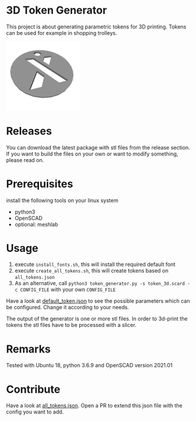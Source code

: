 # 3D Token Generator
This project is about generating parametric tokens for 3D printing. Tokens can be used for example in shopping trolleys.

<img src="example.png" alt="example token" width="200"/>


# Releases
You can download the latest package with stl files from the release section. If you want to build the files on your own or want to modify something, please read on.


# Prerequisites
install the following tools on your linux system
* python3
* OpenSCAD
* optional: meshlab


# Usage
1. execute `install_fonts.sh`, this will install the required default font
2. execute `create_all_tokens.sh`, this will create tokens based on `all_tokens.json`
3. As an alternative, call `python3 token_generator.py -s token_3d.scard -c CONFIG_FILE` with your own `CONFIG_FILE`

Have a look at [default_token.json](default_token.json) to see the possible parameters which can be configured. Change it according to your needs.

The output of the generator is one or more stl files. In order to 3d-print the tokens the stl files have to be processed with a slicer.


# Remarks
Tested with Ubuntu 18, python 3.6.9 and OpenSCAD version 2021.01


# Contribute
Have a look at [all_tokens.json](all_tokens.json). Open a PR to extend this json file with the config you want to add.
